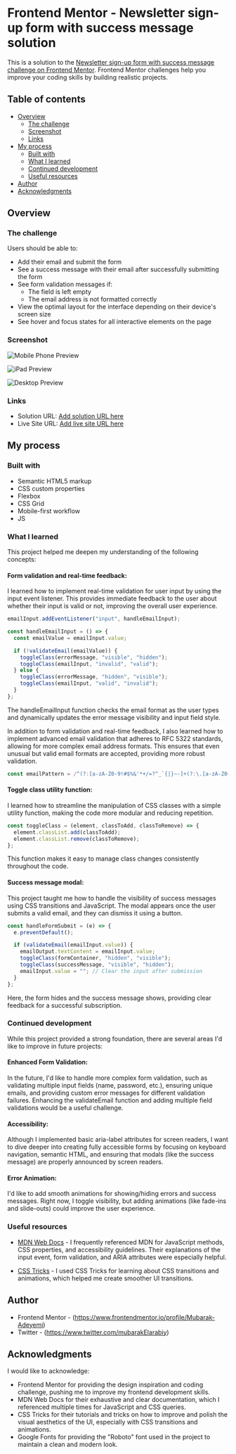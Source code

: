 # Frontend Mentor - Newsletter sign-up form with success message solution

This is a solution to the
[Newsletter sign-up form with success message challenge on Frontend Mentor](https://www.frontendmentor.io/challenges/newsletter-signup-form-with-success-message-3FC1AZbNrv).
Frontend Mentor challenges help you improve your coding skills by building
realistic projects.

## Table of contents

- [Overview](#overview)
  - [The challenge](#the-challenge)
  - [Screenshot](#screenshot)
  - [Links](#links)
- [My process](#my-process)
  - [Built with](#built-with)
  - [What I learned](#what-i-learned)
  - [Continued development](#continued-development)
  - [Useful resources](#useful-resources)
- [Author](#author)
- [Acknowledgments](#acknowledgments)

## Overview

### The challenge

Users should be able to:

- Add their email and submit the form
- See a success message with their email after successfully submitting the form
- See form validation messages if:
  - The field is left empty
  - The email address is not formatted correctly
- View the optimal layout for the interface depending on their device's screen
  size
- See hover and focus states for all interactive elements on the page

### Screenshot

![Mobile Phone Preview](./assets/screenshots/iPhone-12-PRO-127.0.0.1.png)

![iPad Preview](./assets/screenshots/iPad-PRO-11-127.0.0.1.png)

![Desktop Preview](./assets/screenshots/Macbook-Air-127.0.0.1.png)

### Links

- Solution URL:
  [Add solution URL here](https://github.com/Mubarak-Adeyemi/newsletter-sign-up-with-success-message-main)
- Live Site URL:
  [Add live site URL here](https://mubarak-adeyemi.github.io/newsletter-sign-up-with-success-message-main/)

## My process

### Built with

- Semantic HTML5 markup
- CSS custom properties
- Flexbox
- CSS Grid
- Mobile-first workflow
- JS

### What I learned

This project helped me deepen my understanding of the following concepts:

#### Form validation and real-time feedback:

I learned how to implement real-time validation for user input by using the
input event listener. This provides immediate feedback to the user about whether
their input is valid or not, improving the overall user experience.

```js
emailInput.addEventListener("input", handleEmailInput);

const handleEmailInput = () => {
  const emailValue = emailInput.value;

  if (!validateEmail(emailValue)) {
    toggleClass(errorMessage, "visible", "hidden");
    toggleClass(emailInput, "invalid", "valid");
  } else {
    toggleClass(errorMessage, "hidden", "visible");
    toggleClass(emailInput, "valid", "invalid");
  }
};
```

The handleEmailInput function checks the email format as the user types and
dynamically updates the error message visibility and input field style.

In addition to form validation and real-time feedback, I also learned how to implement advanced email validation that adheres to RFC 5322 standards, allowing for more complex email address formats. This ensures that even unusual but valid email formats are accepted, providing more robust validation.

```js
const emailPattern = /^(?:[a-zA-Z0-9!#$%&'*+/=?^_`{|}~-]+(?:\.[a-zA-Z0-9!#$%&'*+/=?^_`{|}~-]+)*|"(?:\\[\x01-\x09\x0b\x0c\x0e-\x7f]|\\[\x01-\x7f])*")@(?:(?:[a-zA-Z0-9](?:[a-zA-Z0-9-]*[a-zA-Z0-9])?\.)+[a-zA-Z]{2,}|(?:\[(25[0-5]|2[0-4][0-9]|[01]?[0-9][0-9]?)\.(25[0-5]|2[0-4][0-9]|[01]?[0-9][0-9]?)\.(25[0-5]|2[0-4][0-9]|[01]?[0-9][0-9]?)\.(25[0-5]|2[0-4][0-9]|[01]?[0-9][0-9]?)\]))$/;
```

#### Toggle class utility function:

I learned how to streamline the manipulation of CSS classes with a simple
utility function, making the code more modular and reducing repetition.

```js
const toggleClass = (element, classToAdd, classToRemove) => {
  element.classList.add(classToAdd);
  element.classList.remove(classToRemove);
};
```

This function makes it easy to manage class changes consistently throughout the
code.

#### Success message modal:

This project taught me how to handle the visibility of success messages using
CSS transitions and JavaScript. The modal appears once the user submits a valid
email, and they can dismiss it using a button.

```js
const handleFormSubmit = (e) => {
  e.preventDefault();

  if (validateEmail(emailInput.value)) {
    emailOutput.textContent = emailInput.value;
    toggleClass(formContainer, "hidden", "visible");
    toggleClass(successMessage, "visible", "hidden");
    emailInput.value = ""; // Clear the input after submission
  }
};
```

Here, the form hides and the success message shows, providing clear feedback for
a successful subscription.

### Continued development

While this project provided a strong foundation, there are several areas I'd
like to improve in future projects:

#### Enhanced Form Validation:

In the future, I'd like to handle more complex form validation, such as
validating multiple input fields (name, password, etc.), ensuring unique emails,
and providing custom error messages for different validation failures. Enhancing
the validateEmail function and adding multiple field validations would be a
useful challenge.

#### Accessibility:

Although I implemented basic aria-label attributes for screen readers, I want to
dive deeper into creating fully accessible forms by focusing on keyboard
navigation, semantic HTML, and ensuring that modals (like the success message)
are properly announced by screen readers.

#### Error Animation:

I'd like to add smooth animations for showing/hiding errors and success
messages. Right now, I toggle visibility, but adding animations (like fade-ins
and slide-outs) could improve the user experience.

### Useful resources

- [MDN Web Docs](https://developer.mozilla.org/en-US/) - I frequently referenced
  MDN for JavaScript methods, CSS properties, and accessibility guidelines.
  Their explanations of the input event, form validation, and ARIA attributes
  were especially helpful.

- [CSS Tricks](https://css-tricks.com/) - I used CSS Tricks for learning about
  CSS transitions and animations, which helped me create smoother UI
  transitions.

## Author

- Frontend Mentor - (https://www.frontendmentor.io/profile/Mubarak-Adeyemi)
- Twitter - (https://www.twitter.com/mubarakElarabiy)

## Acknowledgments

I would like to acknowledge:

- Frontend Mentor for providing the design inspiration and coding challenge,
  pushing me to improve my frontend development skills.
- MDN Web Docs for their exhaustive and clear documentation, which I referenced
  multiple times for JavaScript and CSS queries.
- CSS Tricks for their tutorials and tricks on how to improve and polish the
  visual aesthetics of the UI, especially with CSS transitions and animations.
- Google Fonts for providing the "Roboto" font used in the project to maintain a
  clean and modern look.
